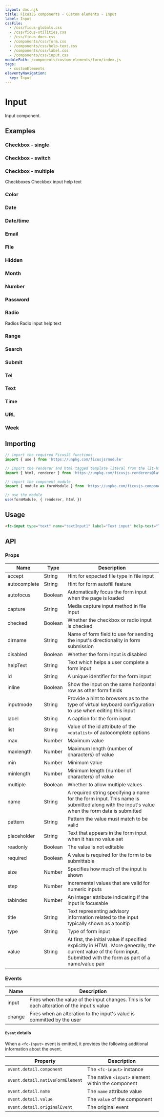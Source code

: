 ```yaml
---
layout: doc.njk
title: FicusJS components - Custom elements - Input
label: Input
cssFile:
  - /css/ficus-globals.css
  - /css/ficus-utilities.css
  - /css/ficus-docs.css
  - /components/css/form.css
  - /components/css/help-text.css
  - /components/css/label.css
  - /components/css/input.css
modulePath: /components/custom-elements/form/index.js
tags:
  - customElements
eleventyNavigation:
  key: Input
---
```

# Input

Input component.

## Examples

### Checkbox - single

<fc-form>
<fc-input type="checkbox" name="checkboxInput1" label="Checkbox input" help-text="Checkbox input help text"></fc-input>
</fc-form>

### Checkbox - switch

<fc-form>
<fc-input type="checkbox" switch="true" name="checkboxInput1" label="Checkbox input" help-text="Checkbox input help text"></fc-input>
</fc-form>

### Checkbox - multiple

<fc-form>
<fc-label>Checkboxes</fc-label>
<fc-input type="checkbox" label="Checkbox input 1" name="checkboxInput2"></fc-input>
<fc-input type="checkbox" label="Checkbox input 2" name="checkboxInput2"></fc-input>
<fc-input type="checkbox" label="Checkbox input 3" name="checkboxInput2"></fc-input>
<fc-input type="checkbox" label="Checkbox input 4" name="checkboxInput2"></fc-input>
<fc-help-text>Checkbox input help text</fc-help-text>
</fc-form>

### Color

<fc-form>
<fc-input type="color" name="textInput1" value="#ff0000" label="Text input" help-text="Text input help text"></fc-input>
</fc-form>

### Date

<fc-form>
<fc-input type="date" name="textInput1" label="Text input" help-text="Text input help text"></fc-input>
</fc-form>

### Date/time

<fc-form>
<fc-input type="datetime-local" name="textInput1" label="Text input" help-text="Text input help text"></fc-input>
</fc-form>

### Email

<fc-form>
<fc-input type="email" name="textInput1" label="Text input" help-text="Text input help text"></fc-input>
</fc-form>

### File

<fc-form>
<fc-input type="file" name="textInput1" label="Text input" help-text="Text input help text"></fc-input>
</fc-form>

### Hidden

<fc-form>
<fc-input type="hidden" name="textInput1" value="hiddenValue"></fc-input>
</fc-form>

### Month

<fc-form>
<fc-input type="month" name="textInput1" label="Text input" help-text="Text input help text"></fc-input>
</fc-form>

### Number

<fc-form>
<fc-input type="number" name="textInput1" label="Text input" help-text="Text input help text"></fc-input>
</fc-form>

### Password

<fc-form>
<fc-input type="password" name="textInput1" label="Text input" help-text="Text input help text"></fc-input>
</fc-form>

### Radio

<fc-form>
<fc-label>Radios</fc-label>
<fc-input type="radio" label="Radio input 1" name="radioInput2" value="Yes"></fc-input>
<fc-input type="radio" label="Radio input 2" name="radioInput2" value="No"></fc-input>
<fc-input type="radio" label="Radio input 3" name="radioInput2" value="Maybe"></fc-input>
<fc-help-text>Radio input help text</fc-help-text>
</fc-form>

### Range

<fc-form>
<fc-input type="range" name="textInput1" label="Text input" help-text="Text input help text"></fc-input>
</fc-form>

### Search

<fc-form>
<fc-input type="search" name="textInput1" label="Text input" help-text="Text input help text"></fc-input>
</fc-form>

### Submit

<fc-form>
<fc-input type="submit" name="textInput1"></fc-input>
</fc-form>

### Tel

<fc-form>
<fc-input type="tel" name="textInput1" label="Text input" help-text="Text input help text"></fc-input>
</fc-form>

### Text

<fc-form>
<fc-input type="text" name="textInput1" label="Text input" help-text="Text input help text"></fc-input>
</fc-form>

### Time

<fc-form>
<fc-input type="time" name="textInput1" label="Text input" help-text="Text input help text"></fc-input>
</fc-form>

### URL

<fc-form>
<fc-input type="url" name="textInput1" label="Text input" help-text="Text input help text"></fc-input>
</fc-form>

### Week

<fc-form>
<fc-input type="week" name="textInput1" label="Text input" help-text="Text input help text"></fc-input>
</fc-form>

## Importing

```js
// import the required FicusJS functions
import { use } from 'https://unpkg.com/ficusjs?module'

// import the renderer and html tagged template literal from the lit-html library
import { html, renderer } from 'https://unpkg.com/ficusjs-renderers@latest/dist/lit-html.js'

// import the component module
import { module as formModule } from 'https://unpkg.com/ficusjs-components@latest/components/custom-elements/form/index.js'

// use the module
use(formModule, { renderer, html })
```

## Usage

```html
<fc-input type="text" name="textInput1" label="Text input" help-text="Text input help text"></fc-input>
```

## API

### Props

| Name | Type | Description |
| --- | --- | --- |
| accept | String | Hint for expected file type in file input |
| autocomplete | String | Hint for form autofill feature |
| autofocus | Boolean | Automatically focus the form input when the page is loaded |
| capture | String | Media capture input method in file input |
| checked | Boolean | Whether the checkbox or radio input is checked |
| dirname | String | Name of form field to use for sending the input's directionality in form submission |
| disabled | Boolean | Whether the form input is disabled |
| helpText | String | Text which helps a user complete a form input |
| id | String | A unique identifier for the form input |
| inline | Boolean | Show the input on the same horizontal row as other form fields |
| inputmode | String | Provide a hint to browsers as to the type of virtual keyboard configuration to use when editing this input |
| label | String | A caption for the form input |
| list | String | Value of the id attribute of the `<datalist>` of autocomplete options |
| max | Number | Maximum value |
| maxlength | Number | Maximum length (number of characters) of value |
| min | Number | Minimum value |
| minlength | Number | Minimum length (number of characters) of value |
| multiple | Boolean | Whether to allow multiple values |
| name | String | A required string specifying a name for the form input. This name is submitted along with the input's value when the form data is submitted |
| pattern | String | Pattern the value must match to be valid |
| placeholder | String | Text that appears in the form input when it has no value set |
| readonly | Boolean | The value is not editable |
| required | Boolean | A value is required for the form to be submittable |
| size | Number | Specifies how much of the input is shown |
| step | Number | Incremental values that are valid for numeric inputs |
| tabindex | Number | An integer attribute indicating if the input is focusable |
| title | String | Text representing advisory information related to the input typically shown as a tooltip |
| type | String | Type of form input |
| value | String | At first, the initial value if specified explicitly in HTML. More generally, the current value of the form input. Submitted with the form as part of a name/value pair |

### Events

| Name |Description |
| --- | --- |
| input | Fires when the value of the input changes. This is for each alteration of the input's value |
| change | Fires when an alteration to the input's value is committed by the user |

#### `Event` details

When a `<fc-input>` event is emitted, it provides the following additional information about the event.

| Property | Description |
| --- | --- |
| `event.detail.component` | The `<fc-input>` instance |
| `event.detail.nativeFormElement` | The native `<input>` element within the component |
| `event.detail.name` | The `name` attribute value |
| `event.detail.value` | The `value` of the component |
| `event.detail.originalEvent` | The original event |
